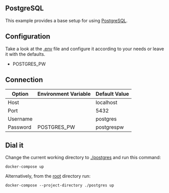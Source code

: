 ## PostgreSQL

This example provides a base setup for using [PostgreSQL](https://www.postgresql.org/).

## Configuration

Take a look at the [.env](.env) file and configure it according to your needs or leave it with the defaults.

- POSTGRES_PW

## Connection

| Option   | Environment Variable | Default Value |
| -------- | -------------------- | ------------- |
| Host     |                      | localhost     |
| Port     |                      | 5432          |
| Username |                      | postgres      |
| Password | POSTGRES_PW          | postgrespw    |

## Dial it

Change the current working directory to [./postgres](.) and run this command:

```shell
docker-compose up
```

Alternatively, from the [root](/../../) directory run:

```shell
docker-compose --project-directory ./postgres up
```
